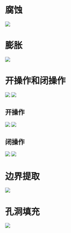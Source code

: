 # 腐蚀
![](../photo/Pasted%20image%2020240709192318.png)
# 膨胀
![](../photo/Pasted%20image%2020240709192501.png)
# 开操作和闭操作

![](../photo/Pasted%20image%2020240709181240.png)
![](../photo/Pasted%20image%2020240709185025.png)

## 开操作
![](../photo/Pasted%20image%2020240709182424.png)
![](../photo/Pasted%20image%2020240709183839.png)

## 闭操作
![](../photo/Pasted%20image%2020240709182518.png)
![](../photo/Pasted%20image%2020240709184442.png)
# 边界提取
![](../photo/Pasted%20image%2020240709190148.png)
# 孔洞填充
![](../photo/Pasted%20image%2020240709190319.png)
